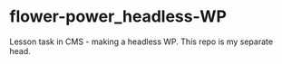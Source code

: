 # flower-power_headless-WP
Lesson task in CMS - making a headless WP. This repo is my separate head.

